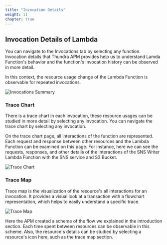 ```yaml
---
title: "Invocation Details"
weight: 11
chapter: true
---
```


## Invocation Details of Lambda

You can navigate to the Invocations tab by selecting any function. Invocation details that Thundra APM provides help us to understand Lamda Function's behavior and the function's invocation history can be observed in more detail.

In this context, the resource usage change of the Lambda Function is observable for repeated invocations.

![Invocations Summary](/images/_monitoring/invocations_summary.gif)

### Trace Chart

There is a trace chart in each invocation, these resource usages can be studied in more detail by selecting any invocation. You can navigate the  trace chart by selecting any invocation.

On the trace chart page, all interactions of the function are represented. Each request and response between other resources and the Lambda Function can be examined on this page. For instance, here we can see the requests, responses, and other details of the interactions of the SNS Writer Lambda Function with the SNS service and S3 Bucket.


![Trace Chart](/images/_monitoring/trace_chart.gif)


### Trace Map

Trace map is the visualization of the resource's all interactions for an invocation. It provides a visual look at a transaction with a flowchart representation, which helps to easily understand a specific trace.

![Trace Map](/images/_monitoring/trace_map.png)

Here the APM created a scheme of the flow we explained in the introduction section. Each time spent between resources can be observable in this scheme. Also, the resource's details can be studied by selecting a resource's icon here, such as the trace map section.
